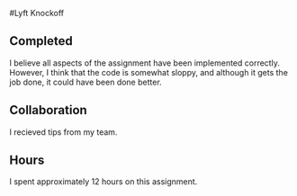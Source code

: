 #Lyft Knockoff

Completed
--------------
I believe all aspects of the assignment have been implemented correctly.
However, I think that the code is somewhat sloppy, and although it gets the job
done, it could have been done better.

Collaboration
--------------
I recieved tips from my team.

Hours
--------------
I spent approximately 12 hours on this assignment.
